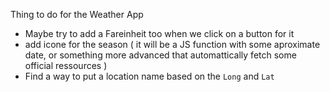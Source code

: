 Thing to do for the Weather App

- Maybe try to add a Fareinheit too when we click on a button for it
- add icone for the season ( it will be a JS function with some aproximate date, or something more advanced that automattically fetch some official ressources )
- Find a way to put a location name based on the `Long` and `Lat`
